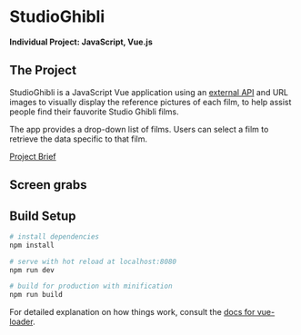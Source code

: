 # StudioGhibli
**Individual Project: JavaScript, Vue.js**

## The Project
StudioGhibli is a JavaScript Vue application using an [external API](https://ghibliapi.herokuapp.com/) and URL images to visually display the reference pictures of each film, to help assist people find their fauvorite Studio Ghibli films.

The app provides a drop-down list of films. Users can select a film to retrieve the data specific to that film.

[Project Brief](https://gist.github.com/futuresocks/031986766572aaecdbaffc17adf495f8)

## Screen grabs


## Build Setup

``` bash
# install dependencies
npm install

# serve with hot reload at localhost:8080
npm run dev

# build for production with minification
npm run build
```

For detailed explanation on how things work, consult the [docs for vue-loader](http://vuejs.github.io/vue-loader).
